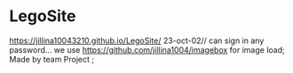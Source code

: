 # LegoSite
https://jillina10043210.github.io/LegoSite/
23-oct-02// can sign in any password...
we use https://github.com/jillina1004/imagebox for image load;
Made by team Project ;
